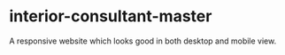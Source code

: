 # interior-consultant-master
A responsive website which looks good in both desktop and mobile view.
